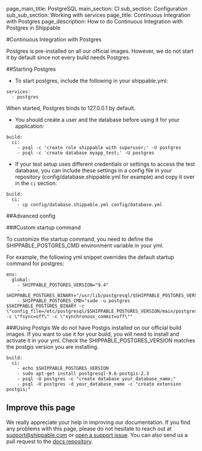 page_main_title: PostgreSQL
main_section: CI
sub_section: Configuration
sub_sub_section: Working with services
page_title: Continuous Integration with Postgres
page_description: How to do Continuous Integration with Postgres in Shippable

#Continuous Integration with Postgres

Postgres is pre-installed on all our official images. However, we do not start it by default since not every build needs Postgres.

##Starting Postgres

* To start postgres, include the following in your shippable.yml:

```
services:
  - postgres
```

When started, Postgres binds to 127.0.0.1 by default.

* You should create a user and the database before using it for your application:

```
build:
  ci:
    - psql -c 'create role shippable with superuser;' -U postgres
    - psql -c 'create database myapp_test;' -U postgres

```

* If your test setup uses different credentials or settings to access the test database, you can include these settings in a config file in your repository (config/database.shippable.yml for example) and copy it over in the `ci` section:

```
build:
  ci:
    - cp config/database.shippable.yml config/database.yml

```

##Advanced config

###Custom startup command

To customize the startup command, you need to define the SHIPPABLE_POSTGRES_CMD environment variable in your yml.

For example, the following yml snippet overrides the default startup command for postgres:

```
env:
  global:
    - SHIPPABLE_POSTGRES_VERSION="9.4"
    - SHIPPABLE_POSTGRES_BINARY="/usr/lib/postgresql/$SHIPPABLE_POSTGRES_VERSION/bin/postgres"
    - SHIPPABLE_POSTGRES_CMD="sudo -u postgres $SHIPPABLE_POSTGRES_BINARY -c \"config_file=/etc/postgresql/$SHIPPABLE_POSTGRES_VERSION/main/postgresql.conf\" -c \"fsync=off\" -c \"synchronous_commit=off\""
```

###Using Postgis
We do not have Postgis installed on our official build images. If you want to use it for your build, you will need to install and activate it in your yml.  Check the SHIPPABLE_POSTGRES_VERSION matches the postgis version you are installing.

```
build:
  ci:
    - echo $SHIPPABLE_POSTGRES_VERSION
    - sudo apt-get install postgresql-9.6-postgis-2.3
    - psql -U postgres -c "create database your_database_name;"
    - psql -U postgres -d your_database_name -c "create extension postgis;"
```

## Improve this page

We really appreciate your help in improving our documentation. If you find any problems with this page, please do not hesitate to reach out at [support@shippable.com](mailto:support@shippable.com) or [open a support issue](https://www.github.com/Shippable/support/issues). You can also send us a pull request to the [docs repository](https://www.github.com/Shippable/docs).
